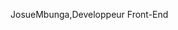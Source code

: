 JosueMbunga,Developpeur Front-End

<!---
Studiomulex/Studiomulex is a ✨ special ✨ repository because its `README.md` (this file) appears on your GitHub profile.
You can click the Preview link to take a look at your changes.
--->
